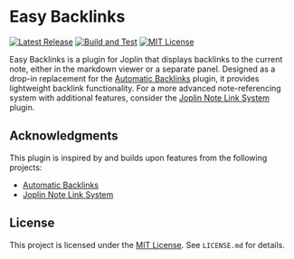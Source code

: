 # Easy Backlinks

[![Latest Release](https://img.shields.io/github/v/release/njobnz/joplin-plugin-easy-backlinks?logo=joplin&label=plugin&color=1071D3)](https://github.com/njobnz/joplin-plugin-easy-backlinks/releases/latest) [![Build and Test](https://img.shields.io/github/actions/workflow/status/njobnz/joplin-plugin-easy-backlinks/test.yml)](https://github.com/njobnz/joplin-plugin-easy-backlinks/actions/workflows/test.yml) [![MIT License](https://img.shields.io/github/license/njobnz/joplin-plugin-easy-backlinks)](https://opensource.org/licenses/MIT)

Easy Backlinks is a plugin for Joplin that displays backlinks to the current note, either in the markdown viewer or a separate panel. Designed as a drop-in replacement for the [Automatic Backlinks](https://discourse.joplinapp.org/t/automatic-backlinks-with-manual-insert-option/13632) plugin, it provides lightweight backlink functionality. For a more advanced note-referencing system with additional features, consider the [Joplin Note Link System](https://github.com/ylc395/joplin-plugin-note-link-system) plugin.

## Acknowledgments

This plugin is inspired by and builds upon features from the following projects:

- [Automatic Backlinks](https://github.com/ambrt/joplin-plugin-referencing-notes)
- [Joplin Note Link System](https://github.com/ylc395/joplin-plugin-note-link-system)

## License

This project is licensed under the [MIT License](https://github.com/njobnz/joplin-plugin-easy-backlinks/blob/main/LICENSE.md). See `LICENSE.md` for details.
